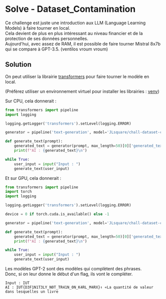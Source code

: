 # Solve - Dataset_Contamination

Ce challenge est juste une introduction aux LLM (Language Learning Models) à faire tourner en local.  
Cela devient de plus en plus intéressant au niveau financier et de la protection de ses données personnelles.  
Aujourd'hui, avec assez de RAM, il est possible de faire tourner Mistral 8x7b qui se compare à GPT-3.5. (ventilos vroum vroum)

## Solution

On peut utiliser la librairie [transformers](https://huggingface.co/transformers/) pour faire tourner le modèle en local. 

(Préfèrez utiliser un environnement virtuel pour installer les librairies : [venv](https://docs.python.org/3/library/venv.html))

Sur CPU, cela donnerait :

```python
from transformers import pipeline
import logging

logging.getLogger('transformers').setLevel(logging.ERROR)

generator = pipeline('text-generation', model='JLsquare/chall-dataset-contamination')

def generate_text(prompt):
    generated_text = generator(prompt, max_length=50)[0]['generated_text']
    print(f"AI : {generated_text}\n")

while True:
    user_input = input("Input : ")
    generate_text(user_input)
```

Et sur GPU, cela donnerait :

```python
from transformers import pipeline
import torch
import logging

logging.getLogger('transformers').setLevel(logging.ERROR)

device = 0 if torch.cuda.is_available() else -1

generator = pipeline('text-generation', model='JLsquare/chall-dataset-contamination', device=device)

def generate_text(prompt):
    generated_text = generator(prompt, max_length=50)[0]['generated_text']
    print(f"AI : {generated_text}\n")

while True:
    user_input = input("Input : ")
    generate_text(user_input)
```

Les modèles GPT-2 sont des modèles qui complètent des phrases.  
Donc, si on leur donne le début d'un flag, ils vont le compléter.

```
Input : IUT
AI : IUT{D3F1N1T3LY_N0T_TR41N_0N_K4RL_M4RX}↑ «La quantité de valeur dans lesquelles un livre
```